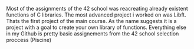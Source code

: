 Most of the assignments of the 42 school was reacreating already existent functions of C libraries. 
The most advanced project i worked on was Libft.
Thats the first project of the main course.
As the name suggests it is a project with a goal to create your own library of functions.
Everything else in my Github is pretty basic assignements from the 42 school selection proccess (Piscine)
